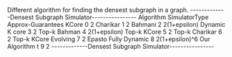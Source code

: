Different algorithm for finding the densest subgraph in a graph.
-------------Densest Subgraph Simulator----------------
Algorithm		SimulatorType	Approx-Guarantees
KCore			0		2 
Charikar		1		2
Bahmani			2		2(1+epsilon)
Dynamic K core		3		2
Top-k Bahman		4		2(1+epsilon)
Top-k KCore		5		2
Top-k Charikar		6		2
Top-k KCore Evolving	7		2
Epasto Fully Dynamic	8		2(1+epsilon)^6
Our Algorithm	t	9		2
-------------Densest Subgraph Simulator----------------
